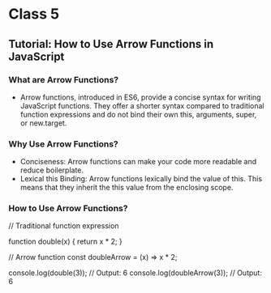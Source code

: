 # Class 5

## Tutorial: How to Use Arrow Functions in JavaScript

### What are Arrow Functions?

- Arrow functions, introduced in ES6, provide a concise syntax for writing JavaScript functions. They offer a shorter syntax compared to traditional function expressions and do not bind their own this, arguments, super, or new.target.

### Why Use Arrow Functions?

- Conciseness: Arrow functions can make your code more readable and reduce boilerplate.
- Lexical this Binding: Arrow functions lexically bind the value of this. This means that they inherit the this value from the enclosing scope.

### How to Use Arrow Functions?

// Traditional function expression

function double(x) {
  return x * 2;
}

// Arrow function
const doubleArrow = (x) => x * 2;

console.log(double(3)); // Output: 6
console.log(doubleArrow(3)); // Output: 6
